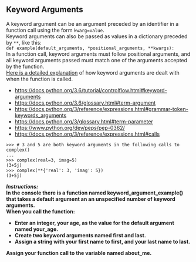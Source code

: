 ## Keyword Arguments  

A keyword argument can be an argument preceded by an identifier in a function call using the form `kwarg=value`.  
Keyword arguments can also be passed as values in a dictionary preceded by `**`, like this:    
`def example(default_arguments, *positional_arguments, **kwargs):`  
In a function call, keyword arguments must follow positional arguments, and all keyword arguments passed must match one of the arguments accepted by the function.  
[Here is a detailed explanation](https://docs.python.org/3/reference/expressions.html#calls) of how keyword arguments are dealt with when the function is called.  
- https://docs.python.org/3.6/tutorial/controlflow.html#keyword-arguments
- https://docs.python.org/3.6/glossary.html#term-argument
- https://docs.python.org/3/reference/expressions.html#grammar-token-keywords_arguments
- https://docs.python.org/3/glossary.html#term-parameter  
- https://www.python.org/dev/peps/pep-0362/
- https://docs.python.org/3/reference/expressions.html#calls
```
>>> # 3 and 5 are both keyword arguments in the following calls to complex()
...
>>> complex(real=3, imag=5)
(3+5j)
>>> complex(**{'real': 3, 'imag': 5})
(3+5j)
```
**_Instructions:_**  
**In the console there is a function named keyword_argument_example() that takes a default argument an an unspecified number of keyword arguments.**  
**When you call the function:**  
- **Enter an integer, your age, as the value for the default argument named your_age.**
- **Create two keyword arguments named first and last.**
- **Assign a string with your first name to first, and your last name to last.**  

**Assign your function call to the variable named about_me.**
